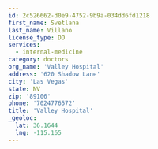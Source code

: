 ```yaml
---
id: 2c526662-d0e9-4752-9b9a-034dd6fd1218
first_name: Svetlana
last_name: Villano
license_type: DO
services:
  - internal-medicine
category: doctors
org_name: 'Valley Hospital'
address: '620 Shadow Lane'
city: 'Las Vegas'
state: NV
zip: '89106'
phone: '7024776572'
title: 'Valley Hospital'
_geoloc:
  lat: 36.1644
  lng: -115.165
---
```


